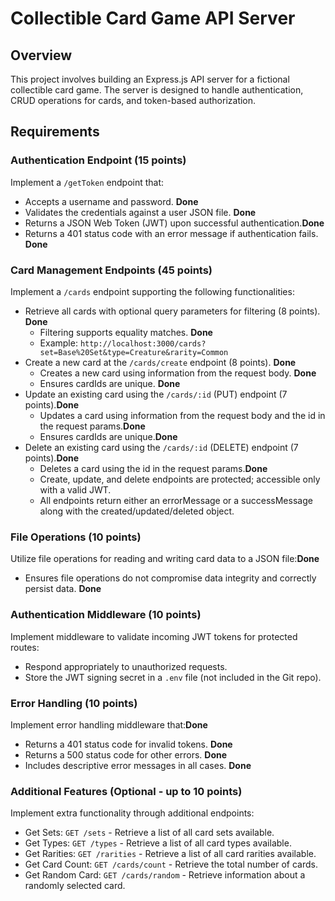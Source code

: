 # Collectible Card Game API Server

## Overview

This project involves building an Express.js API server for a fictional collectible card game. The server is designed to handle authentication, CRUD operations for cards, and token-based authorization.

## Requirements

### Authentication Endpoint (15 points)

Implement a `/getToken` endpoint that:

- Accepts a username and password. **Done**
- Validates the credentials against a user JSON file. **Done**
- Returns a JSON Web Token (JWT) upon successful authentication.**Done**
- Returns a 401 status code with an error message if authentication fails. **Done**

### Card Management Endpoints (45 points)

Implement a `/cards` endpoint supporting the following functionalities:

- Retrieve all cards with optional query parameters for filtering (8 points). **Done**
  - Filtering supports equality matches. **Done**
  - Example: `http://localhost:3000/cards?set=Base%20Set&type=Creature&rarity=Common`
- Create a new card at the `/cards/create` endpoint (8 points).   **Done**
  - Creates a new card using information from the request body.  **Done**
  - Ensures cardIds are unique. **Done**
- Update an existing card using the `/cards/:id` (PUT) endpoint (7 points).**Done**
  - Updates a card using information from the request body and the id in the request params.**Done**
  - Ensures cardIds are unique.**Done**
- Delete an existing card using the `/cards/:id` (DELETE) endpoint (7 points).**Done**
  - Deletes a card using the id in the request params.**Done**
  - Create, update, and delete endpoints are protected; accessible only with a valid JWT.
  - All endpoints return either an errorMessage or a successMessage along with the created/updated/deleted object.

### File Operations (10 points)

Utilize file operations for reading and writing card data to a JSON file:**Done**

- Ensures file operations do not compromise data integrity and correctly persist data. **Done**

### Authentication Middleware (10 points)

Implement middleware to validate incoming JWT tokens for protected routes:

- Respond appropriately to unauthorized requests.
- Store the JWT signing secret in a `.env` file (not included in the Git repo).

### Error Handling (10 points)

Implement error handling middleware that:**Done**

- Returns a 401 status code for invalid tokens. **Done**
- Returns a 500 status code for other errors. **Done**
- Includes descriptive error messages in all cases. **Done**

### Additional Features (Optional - up to 10 points)

Implement extra functionality through additional endpoints:

- Get Sets: `GET /sets` - Retrieve a list of all card sets available.
- Get Types: `GET /types` - Retrieve a list of all card types available.
- Get Rarities: `GET /rarities` - Retrieve a list of all card rarities available.
- Get Card Count: `GET /cards/count` - Retrieve the total number of cards.
- Get Random Card: `GET /cards/random` - Retrieve information about a randomly selected card.
